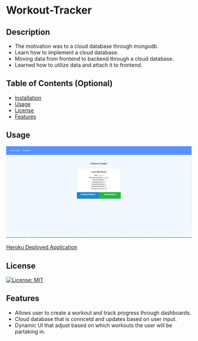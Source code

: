 # Workout-Tracker

## Description
- The motivation was to a cloud database through mongodb.
- Learn how to implement a cloud database. 
- Moving data from frontend to backend through a cloud database.  
- Learned how to utilize data and attach it to frontend. 

## Table of Contents (Optional)
- [Installation](#installation)
- [Usage](#usage)
- [License](#license)
- [Features](#features)

## Usage

![screenshot1](screenshot1.jpg)

[Heroku Deployed Application](https://powerful-mesa-58882.herokuapp.com/?id=620ae30c0b086700164ab986)


## License
[![License: MIT](https://img.shields.io/badge/License-MIT-yellow.svg)](https://opensource.org/licenses/MIT)

## Features
- Allows user to create a workout and track progress through dashboards.
- Cloud database that is conncetd and updates based on user input.
- Dynamic UI that adjust based on which workouts the user will be partaking in. 
